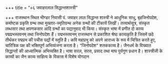 +++
title = "०६ जवाहरलाल सिद्धान्तशास्त्री"

+++
राजस्थान स्थित भीण्डर निवासी पं. जवाहर लाल सिद्धान्त शास्त्री ने आधुनिक साधु, बृहजिनोपदेश, कर्माष्टक प्रकृति ग्रन्थ तथा मुख्तार-स्मृतिग्रन्थ अनेक ग्रन्थों की टीकायें लिखीं। तत्त्वार्थसूत्र, संस्कृत लब्धसार तथा क्षपणकसार आदि ग्रन्थों का पद्यानुवाद भी किया। संस्कृत भाषा में प्रणीत दो काव्य पद्मप्रभस्तवनम् तथा जिनोपदेशः हैं। पद्मभस्तवनम् राजस्थान से प्रकाशित श्रेष्ठ काव्यकृति है जिसमें छठे तीर्थकर पद्मप्रभ की पचीस पद्यों में स्तुति है। कवि महाप्रभु को अपने आराध्य के रूप में चित्रित करते हुए, चारित्रिक पक्ष की भक्तिपूर्ण अभिव्यंजना करता है। “जिनोपदेश" शतककाव्य है। जैनधर्म के विख्यात सिद्धान्तों की आध्यात्मिक अभिव्यक्ति है। भाषा सरल, सरस, प्रसाद तथा माघ पुर्यगुण प्रधान है। शास्त्रीजी के काव्यों का जैन काव्य साहित्य के विकास में विशेष योगदान
